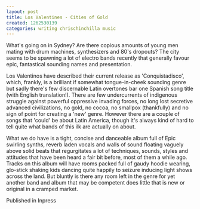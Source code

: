 ```yaml
---
layout: post
title: Los Valentines - Cities of Gold
created: 1262530139
categories: writing chrischinchilla music
---
```


What's going on in Sydney? Are there copious amounts of young men mating with drum machines, synthesizers and 80's dropouts? The city seems to be spawning a lot of electro bands recently that generally favour epic, fantastical sounding names and presentation.

Los Valentinos have described their current release as 'Conquistadisco', which, frankly, is a brilliant if somewhat tongue-in-cheek sounding genre but sadly there's few discernable Latin overtones bar one Spanish song title (with English translation!). There are few undercurrents of indigenous struggle against powerful oppressive invading forces, no long lost secretive advanced civilizations, no gold, no cocoa, no smallpox (thankfully) and no sign of point for creating a 'new' genre. However there are a couple of songs that 'could' be about Latin America, though it's always kind of hard to tell quite what bands of this ilk are actually on about.

What we do have is a tight, concise and danceable album full of Epic swirling synths, reverb laden vocals and walls of sound floating vaguely above solid beats that regurgitates a lot of techniques, sounds, styles and attitudes that have been heard a fair bit before, most of them a while ago. Tracks on this album will have rooms packed full of gaudy hoodie wearing, glo-stick shaking kids dancing quite happily to seizure inducing light shows across the land. But bluntly is there any room left in the genre for yet another band and album that may be competent does little that is new or original in a cramped market.

Published in Inpress

